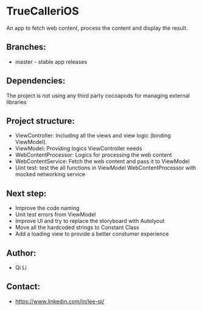 
# TrueCalleriOS
An app to fetch web content, process the content  and display the result.

## Branches:

* master - stable app releases

## Dependencies:

The project is not using any third party cocoapods for managing external libraries

## Project structure:

* ViewController: Including all the views and view logic (binding ViewModel).
* ViewModel: Providing logics ViewController needs
* WebContentProcessor: Logics for processing the web content
* WebContentService: Fetch the web content and pass it to ViewModel
* Uint test: test the all functions in ViewModel WebContentProcessor with mocked networking service

## Next step:

*  Improve the code naming 
*  Unit test errors from ViewModel 
*  Improve UI and try to replace the storyboard with Autolyout
* Move all the hardcoded strings to Constant Class
* Add a loading view to provide a better constumer experience

## Author:

*  Qi Li

## Contact:

* https://www.linkedin.com/in/lee-qi/
